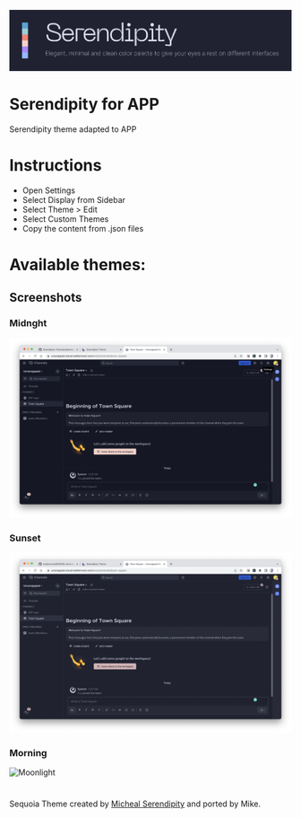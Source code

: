 ![Midnight](https://raw.githubusercontent.com/Serendipity-Theme/assets/main/githubHeader.png)

# Serendipity for APP
Serendipity theme adapted to APP


# Instructions

- Open Settings
- Select Display from Sidebar
- Select Theme > Edit
- Select Custom Themes
- Copy the content from .json files


# Available themes:

## Screenshots

### Midnght
![Moonlight](https://github.com/Serendipity-Theme/Mattermost/blob/main/midnight.png?raw=true)

### Sunset
![Moonlight](https://github.com/Serendipity-Theme/Mattermost/blob/main/sunset.png?raw=true)

### Morning
![Moonlight](https://github.com/Sequoia-Theme/Mattermost/blob/main/morning.png?raw=true)


#

Sequoia Theme created by [Micheal Serendipity](https://github.com/michael-andreuzza) and ported by Mike.



